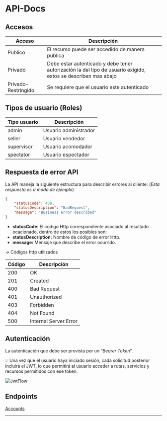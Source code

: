 # API-Docs

## Accesos

| Acceso | Descripción |
| --- | --- |
| Publico  | El recurso puede ser accedido de manera publica |
| Privado | Debe estar autenticado y debe tener autorización la del tipo de usuario exigido, estos se describen mas abajo |
| Privado-Restringido | Se requiere que el usuario este autenticado |

## Tipos de usuario (Roles)

| Tipo usuario | Descripción |
| --- | --- |
| admin | Usuario administrador |
| seller | Usuario vendedor |
| supervisor | Usuario acomodador |
| spectator | Usuario espectador |

## Respuesta de error API

La API maneja la siguiente estructura para describir errores al cliente: (*Esta respuesta es a modo de ejemplo*)

```json
{
    "statusCode": 400,
    "statusDescription": "BadRequest",
    "message": "Business error described"
}
```

- **statusCode**: El codigo Http correspondiente asociado al resultado ocacionado, dentro de estos los posibles son:
- **statusDescription:** Nombre de código de error Http.
- **message:** Mensaje que describe el error ocurrido.

→ Códigos http utilizados

| Código | Descripción |
| --- | --- |
| 200 | OK |
| 201 | Created |
| 400 | Bad Request |
| 401 | Unauthorized |
| 403 | Forbidden |
| 404 | Not Found |
| 500 | Internal Server Error |

## **Autenticación**

La autenticación que debe ser provista por un “*Bearer Token*”.

<aside>
💡 Una vez que el usuario haya iniciado sesión, cada solicitud posterior incluirá el JWT, lo que permitirá al usuario acceder a rutas, servicios y recursos permitidos con ese token.

</aside>

![JwtFlow](Documentaci%C3%B3n/Markdown/JwtFlow.png)

## Endpoints

[Accounts](Documentaci%C3%B3n/Markdown/Accounts.md)

---
